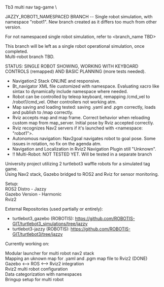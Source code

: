Tb3 multi nav tag-game \

JAZZY_ROBOT1_NAMESPACED BRANCH -- Single robot simulation, with namespace "robot1". New branch created as it differs too much from other version. 

For not namespaced single robot simulation, refer to <branch_name TBD>

This branch will be left as a single robot operational simulation, once completed. \
Multi-robot branch TBD.

STATUS: SINGLE ROBOT SHOWING, WORKING WITH KEYBOARD CONTROLS (remapped) AND BASIC PLANNING (more tests needed). 

- Navigation2 Stack  ONLINE and responsive.
- Bt_navigator XML file customized with namespace. Evaluating xacro like sintax to dynamically include namespace where needed.
- Robot can be controlled by teleop keyboard, remapping /cmd_vel to /robot1/cmd_vel. Other controllers not working atm.
- Map saving and loading tested: saving .yaml and .pgm correctly, loads and publish to /map correctly.
- Rviz accepts map and map frame. Correct behavior when reloading custom map from map_server. Initial pose by Rviz accepted correctly.
- Rviz recognizes Nav2 servers if it's launched with <namespace: "robot1">.
- Autonomous navigation: Nav2goal navigates robot to goal pose. Some issues in rotation, no fix on the agenda atm.
- Navigation and Localization in Rviz2 Navigation Plugin still "Unknown".
- !! Multi-Robot: NOT TESTED YET. Will be tested in a separate branch

University project utilizing 2 turtlebot3 waffle robots for a simulated tag game. \
Using Nav2 stack, Gazebo bridged to ROS2 and Rviz for sensor monitoring.

Setup: \
ROS2 Distro - Jazzy \
Gazebo Version - Harmonic \
Rviz2 

External Repositories (used partially or entirely):

- turtlebot3_gazebo (ROBOTIS): https://github.com/ROBOTIS-GIT/turtlebot3_simulations/tree/jazzy 
- turtlebot3-jazzy  (ROBOTIS): https://github.com/ROBOTIS-GIT/turtlebot3/tree/jazzy 


Currently working on:

Modular launcher for multi robot nav2 stack \
Mapping an uknown map for .yaml and .pgm map file to Rviz2 (DONE) \
Gazebo <--> ROS <--> Rviz2 integration \
Rviz2 multi robot configuration \
Data categorization with namespaces \
Bringup setup for multi robot

